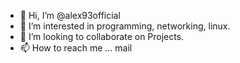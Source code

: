 - 👋 Hi, I’m @alex93official
- 👀 I’m interested in programming, networking, linux.
- 💞️ I’m looking to collaborate on Projects.
- 📫 How to reach me ... mail

<!---
alex93official/alex93official is a ✨ special ✨ repository because its `README.md` (this file) appears on your GitHub profile.
You can click the Preview link to take a look at your changes.
--->

